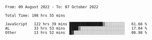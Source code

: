 
<!--START_SECTION:waka-->

```text
From: 09 August 2022 - To: 07 October 2022

Total Time: 198 hrs 55 mins

JavaScript   122 hrs 39 mins ███████████████▒░░░░░░░░░   61.66 %
AL           33 hrs 53 mins  ████▒░░░░░░░░░░░░░░░░░░░░   17.04 %
Other        13 hrs 52 mins  █▓░░░░░░░░░░░░░░░░░░░░░░░   06.98 %
```

<!--END_SECTION:waka-->











